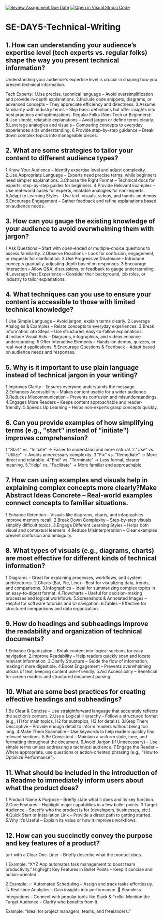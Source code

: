 [![Review Assignment Due Date](https://classroom.github.com/assets/deadline-readme-button-22041afd0340ce965d47ae6ef1cefeee28c7c493a6346c4f15d667ab976d596c.svg)](https://classroom.github.com/a/zsAR-pyY)
[![Open in Visual Studio Code](https://classroom.github.com/assets/open-in-vscode-2e0aaae1b6195c2367325f4f02e2d04e9abb55f0b24a779b69b11b9e10269abc.svg)](https://classroom.github.com/online_ide?assignment_repo_id=18493284&assignment_repo_type=AssignmentRepo)
# SE-DAY5-Technical-Writing
## 1. How can understanding your audience’s expertise level (tech experts vs. regular folks) shape the way you present technical information?
Understanding your audience's expertise level is crucial in shaping how you present technical information.

Tech Experts:
1.Use precise, technical language – Avoid oversimplification and provide in-depth explanations.
2.Include code snippets, diagrams, or advanced concepts – They appreciate efficiency and directness.
3.Assume familiarity with industry terms – Skip basic definitions but offer insights into best practices and optimizations.
Regular Folks (Non-Tech or Beginners):
4.Use simple, relatable explanations – Avoid jargon or define terms clearly.
5.Leverage analogies and visuals – Comparing concepts to everyday experiences aids understanding.
6.Provide step-by-step guidance – Break down complex topics into manageable pieces.
## 2. What are some strategies to tailor your content to different audience types?
1.Know Your Audience – Identify expertise level and adjust complexity.
2.Use Appropriate Language – Experts need precise terms, while beginners need simpler explanations.
3.Choose the Right Format – Technical docs for experts; step-by-step guides for beginners.
4.Provide Relevant Examples – Use real-world cases for experts, relatable analogies for non-experts.
5.Adapt to Learning Styles – Use text, visuals, videos, and hands-on demos.
6.Encourage Engagement – Gather feedback and refine explanations based on audience needs.
## 3. How can you gauge the existing knowledge of your audience to avoid overwhelming them with jargon?
1.Ask Questions – Start with open-ended or multiple-choice questions to assess familiarity.
2.Observe Reactions – Look for confusion, engagement, or requests for clarification.
3.Use Progressive Disclosure – Introduce concepts gradually, adjusting depth based on responses.
3.Encourage Interaction – Allow Q&A, discussions, or feedback to gauge understanding.
4.Leverage Past Experience – Consider their background, job roles, or industry to tailor explanations.
## 4. What techniques can you use to ensure your content is accessible to those with limited technical knowledge?
1.Use Simple Language – Avoid jargon; explain terms clearly.
2.Leverage Analogies & Examples – Relate concepts to everyday experiences.
3.Break Information into Steps – Use structured, easy-to-follow explanations.
4.Include Visual Aids – Diagrams, infographics, and videos enhance understanding.
5.Offer Interactive Elements – Hands-on demos, quizzes, or real-world applications.
5.Encourage Questions & Feedback – Adapt based on audience needs and responses.
## 5. Why is it important to use plain language instead of technical jargon in your writing?
1.Improves Clarity – Ensures everyone understands the message.
2.Enhances Accessibility – Makes content usable for a wider audience.
3.Reduces Miscommunication – Prevents confusion and misunderstandings.
4.Engages More Readers – Keeps content approachable and reader-friendly.
5.Speeds Up Learning – Helps non-experts grasp concepts quickly.
## 6. Can you provide examples of how simplifying terms (e.g., "start" instead of "initiate") improves comprehension?
1."Start" vs. "Initiate" → Easier to understand and more natural.
2."Use" vs. "Utilize" → Avoids unnecessary complexity.
3."Fix" vs. "Remediate" → More direct and relatable.
4."End" vs. "Terminate" → Less formal, clearer meaning.
5."Help" vs. "Facilitate" → More familiar and approachable.
## 7. How can using examples and visuals help in explaining complex concepts more clearly?Make Abstract Ideas Concrete – Real-world examples connect concepts to familiar situations.
1.Enhance Retention – Visuals like diagrams, charts, and infographics improve memory recall.
2.Break Down Complexity – Step-by-step visuals simplify difficult topics.
3.Engage Different Learning Styles – Helps both visual and contextual learners.
4.Reduce Misinterpretation – Clear examples prevent confusion and ambiguity.
## 8. What types of visuals (e.g., diagrams, charts) are most effective for different kinds of technical information?
1.Diagrams – Great for explaining processes, workflows, and system architectures.
2.Charts (Bar, Pie, Line) – Best for visualizing data, trends, and comparisons.
3.Infographics – Ideal for summarizing complex topics in an easy-to-digest format.
4.Flowcharts – Useful for decision-making processes and logical workflows.
5.Screenshots & Annotated Images – Helpful for software tutorials and UI navigation.
6.Tables – Effective for structured comparisons and data organization.
## 9. How do headings and subheadings improve the readability and organization of technical documents?
1.Enhance Organization – Break content into logical sections for easy navigation.
2.Improve Readability – Help readers quickly scan and locate relevant information.
3.Clarify Structure – Guide the flow of information, making it more digestible.
4.Boost Engagement – Prevents overwhelming blocks of text, keeping content user-friendly.
5.Aid Accessibility – Beneficial for screen readers and structured document parsing.
## 10. What are some best practices for creating effective headings and subheadings?
1.Be Clear & Concise – Use straightforward language that accurately reflects the section’s content.
2.Use a Logical Hierarchy – Follow a structured format (e.g., H1 for main topics, H2 for subtopics, H3 for details).
3.Keep Them Descriptive – Provide enough detail to inform readers without being too long.
4.Make Them Scannable – Use keywords to help readers quickly find relevant sections.
5.Be Consistent – Maintain a uniform style, tone, and formatting throughout the document.
6.Avoid Jargon (If Unnecessary) – Use simple terms unless addressing a technical audience.
7.Engage the Reader – Where appropriate, use questions or action-oriented phrasing (e.g., "How to Optimize Performance").
## 11. What should be included in the introduction of a Readme to immediately inform users about what the product does?
1.Product Name & Purpose – Briefly state what it does and its key function.
2.Core Features – Highlight major capabilities in a few bullet points.
3.Target Audience – Specify who the product is for (developers, businesses, etc.).
4.Quick Start or Installation Link – Provide a direct path to getting started.
5.Why It’s Useful – Explain its value or how it improves workflows.
## 12. How can you succinctly convey the purpose and key features of a product?
tart with a Clear One-Liner – Briefly describe what the product does.

1.Example: “XYZ App automates task management to boost team productivity.”
Highlight Key Features in Bullet Points – Keep it concise and action-oriented.

2.Example:
✅ Automated Scheduling – Assign and track tasks effortlessly.
🔍 Real-time Analytics – Gain insights into performance.
🔄 Seamless Integrations – Connect with popular tools like Slack & Trello.
Mention the Target Audience – Clarify who benefits from it.

Example: “Ideal for project managers, teams, and freelancers.”
